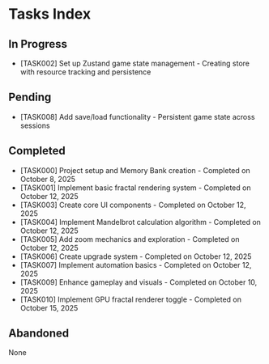 # Tasks Index

## In Progress

- [TASK002] Set up Zustand game state management - Creating store with resource tracking and persistence

## Pending

- [TASK008] Add save/load functionality - Persistent game state across sessions

## Completed

- [TASK000] Project setup and Memory Bank creation - Completed on October 8, 2025
- [TASK001] Implement basic fractal rendering system - Completed on October 12, 2025
- [TASK003] Create core UI components - Completed on October 12, 2025
- [TASK004] Implement Mandelbrot calculation algorithm - Completed on October 12, 2025
- [TASK005] Add zoom mechanics and exploration - Completed on October 12, 2025
- [TASK006] Create upgrade system - Completed on October 12, 2025
- [TASK007] Implement automation basics - Completed on October 12, 2025
- [TASK009] Enhance gameplay and visuals - Completed on October 10, 2025
- [TASK010] Implement GPU fractal renderer toggle - Completed on October 15, 2025

## Abandoned

None
